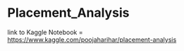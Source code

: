# Placement_Analysis

link to Kaggle Notebook = https://www.kaggle.com/poojaharihar/placement-analysis
